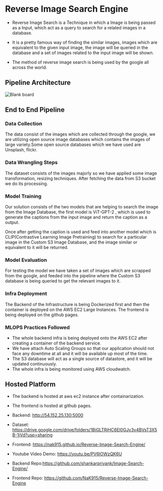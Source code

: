 # Reverse Image Search Engine

* Reverse Image Search is a Technique in which a Image is being passed as a Input, which act as a query to search for a related images in a database.

* It is a pretty famous way of finding the similar images, images which are equivalent to the given input image, the image will be queried in the database and a set of images related to the input image will be shown.

* The method of reverse image search is being used by the google all across the world.


## Pipeline Architecture

![Blank board](https://user-images.githubusercontent.com/53623244/188302535-990c0ab6-e2cf-4689-b737-dd6549415a33.png)

## End to End Pipeline

### Data Collection
The data consist of the images which are collected through the google, we are utilizing open source image databases which contains the images of large variety.Some open source databases which we have used are Unsplash, flickr.

### Data Wrangling Steps
The dataset consists of the images majorly so we have applied some image transformation, resizing techniques. After fetching the data from S3 bucket we do its processing.

### Model Training
Our solution consists of the two models that are helping to search the image from the Image Database, the first model is ViT-GPT-2 , which is used to generate the captions from the input image and return the caption as a output.

Once after getting the caption is used and feed into another model which is CLIP(Contrastive Learning Image Pretraining) to search for a particular image in the Custom S3 Image Database, and the image similar or equivalent to it will be returned.

### Model Evaluation
For testing the model we have taken a set of images which are scrapped from the google, and feeded into the pipeline where the Custom S3 database is being queried to get the relevant images to it.

### Infra Deployment
The Backend of the Infrastructure is being Dockerized first and then the container is deployed on the AWS EC2 Large Instances. 
The frontend is being deployed on the github pages.

### MLOPS Practices Followed
* The whole backend infra is being deployed onto the AWS EC2 after creating a container of the backend service.
* We have attach Auto Scaling Groups so that our application should not face any downtime at all and it will be available up most of the time.
* The S3 database will act as a single source of datastore, and it will be updated continuously.
* The whole infra is being monitored using AWS cloudwatch.



## Hosted Platform

* The backend is hosted at aws ec2 instance after containarization.
* The frontend is hosted at github pages.

* Backend: http://54.152.25.130:5000

* Dataset: https://drive.google.com/drive/folders/1BiGLTRjHC6EI0GJv3v4BVsT3X5B-1jVd?usp=sharing

* Frontend: https://nak915.github.io/Reverse-Image-Search-Engine/

* Youtube Video Demo: https://youtu.be/PV6lOWzQK6U

* Backend Repo:https://github.com/shankarpriyank/Image-Search-Engine/

* Frontend Repo: https://github.com/NaK915/Reverse-Image-Search-Engine
